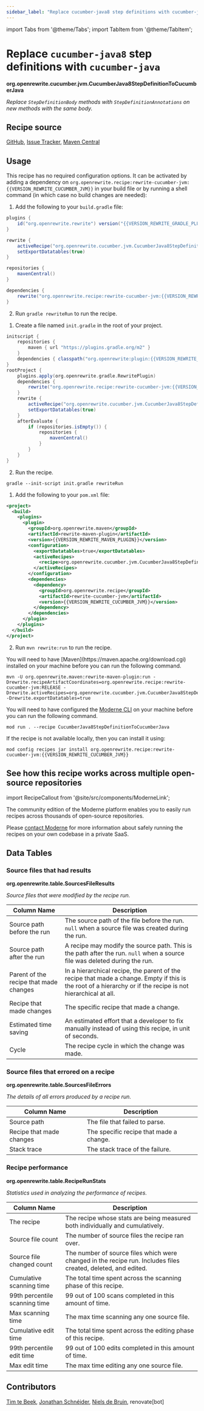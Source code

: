 ```yaml
---
sidebar_label: "Replace cucumber-java8 step definitions with cucumber-java"
---
```


import Tabs from '@theme/Tabs';
import TabItem from '@theme/TabItem';

# Replace `cucumber-java8` step definitions with `cucumber-java`

**org.openrewrite.cucumber.jvm.CucumberJava8StepDefinitionToCucumberJava**

_Replace `StepDefinitionBody` methods with `StepDefinitionAnnotations` on new methods with the same body._

## Recipe source

[GitHub](https://github.com/openrewrite/rewrite-cucumber-jvm/blob/main/src/main/java/org/openrewrite/cucumber/jvm/CucumberJava8StepDefinitionToCucumberJava.java), [Issue Tracker](https://github.com/openrewrite/rewrite-cucumber-jvm/issues), [Maven Central](https://central.sonatype.com/artifact/org.openrewrite.recipe/rewrite-cucumber-jvm/)


## Usage

This recipe has no required configuration options. It can be activated by adding a dependency on `org.openrewrite.recipe:rewrite-cucumber-jvm:{{VERSION_REWRITE_CUCUMBER_JVM}}` in your build file or by running a shell command (in which case no build changes are needed): 
<Tabs groupId="projectType">
<TabItem value="gradle" label="Gradle">

1. Add the following to your `build.gradle` file:

```groovy title="build.gradle"
plugins {
    id("org.openrewrite.rewrite") version("{{VERSION_REWRITE_GRADLE_PLUGIN}}")
}

rewrite {
    activeRecipe("org.openrewrite.cucumber.jvm.CucumberJava8StepDefinitionToCucumberJava")
    setExportDatatables(true)
}

repositories {
    mavenCentral()
}

dependencies {
    rewrite("org.openrewrite.recipe:rewrite-cucumber-jvm:{{VERSION_REWRITE_CUCUMBER_JVM}}")
}
```

2. Run `gradle rewriteRun` to run the recipe.
</TabItem>

<TabItem value="gradle-init-script" label="Gradle init script">

1. Create a file named `init.gradle` in the root of your project.

```groovy title="init.gradle"
initscript {
    repositories {
        maven { url "https://plugins.gradle.org/m2" }
    }
    dependencies { classpath("org.openrewrite:plugin:{{VERSION_REWRITE_GRADLE_PLUGIN}}") }
}
rootProject {
    plugins.apply(org.openrewrite.gradle.RewritePlugin)
    dependencies {
        rewrite("org.openrewrite.recipe:rewrite-cucumber-jvm:{{VERSION_REWRITE_CUCUMBER_JVM}}")
    }
    rewrite {
        activeRecipe("org.openrewrite.cucumber.jvm.CucumberJava8StepDefinitionToCucumberJava")
        setExportDatatables(true)
    }
    afterEvaluate {
        if (repositories.isEmpty()) {
            repositories {
                mavenCentral()
            }
        }
    }
}
```

2. Run the recipe.

```shell title="shell"
gradle --init-script init.gradle rewriteRun
```

</TabItem>
<TabItem value="maven" label="Maven POM">

1. Add the following to your `pom.xml` file:

```xml title="pom.xml"
<project>
  <build>
    <plugins>
      <plugin>
        <groupId>org.openrewrite.maven</groupId>
        <artifactId>rewrite-maven-plugin</artifactId>
        <version>{{VERSION_REWRITE_MAVEN_PLUGIN}}</version>
        <configuration>
          <exportDatatables>true</exportDatatables>
          <activeRecipes>
            <recipe>org.openrewrite.cucumber.jvm.CucumberJava8StepDefinitionToCucumberJava</recipe>
          </activeRecipes>
        </configuration>
        <dependencies>
          <dependency>
            <groupId>org.openrewrite.recipe</groupId>
            <artifactId>rewrite-cucumber-jvm</artifactId>
            <version>{{VERSION_REWRITE_CUCUMBER_JVM}}</version>
          </dependency>
        </dependencies>
      </plugin>
    </plugins>
  </build>
</project>
```

2. Run `mvn rewrite:run` to run the recipe.
</TabItem>

<TabItem value="maven-command-line" label="Maven Command Line">
You will need to have [Maven](https://maven.apache.org/download.cgi) installed on your machine before you can run the following command.

```shell title="shell"
mvn -U org.openrewrite.maven:rewrite-maven-plugin:run -Drewrite.recipeArtifactCoordinates=org.openrewrite.recipe:rewrite-cucumber-jvm:RELEASE -Drewrite.activeRecipes=org.openrewrite.cucumber.jvm.CucumberJava8StepDefinitionToCucumberJava -Drewrite.exportDatatables=true
```
</TabItem>
<TabItem value="moderne-cli" label="Moderne CLI">

You will need to have configured the [Moderne CLI](https://docs.moderne.io/user-documentation/moderne-cli/getting-started/cli-intro) on your machine before you can run the following command.

```shell title="shell"
mod run . --recipe CucumberJava8StepDefinitionToCucumberJava
```

If the recipe is not available locally, then you can install it using:
```shell
mod config recipes jar install org.openrewrite.recipe:rewrite-cucumber-jvm:{{VERSION_REWRITE_CUCUMBER_JVM}}
```
</TabItem>
</Tabs>

## See how this recipe works across multiple open-source repositories

import RecipeCallout from '@site/src/components/ModerneLink';

<RecipeCallout link="https://app.moderne.io/recipes/org.openrewrite.cucumber.jvm.CucumberJava8StepDefinitionToCucumberJava" />

The community edition of the Moderne platform enables you to easily run recipes across thousands of open-source repositories.

Please [contact Moderne](https://moderne.io/product) for more information about safely running the recipes on your own codebase in a private SaaS.
## Data Tables

### Source files that had results
**org.openrewrite.table.SourcesFileResults**

_Source files that were modified by the recipe run._

| Column Name | Description |
| ----------- | ----------- |
| Source path before the run | The source path of the file before the run. `null` when a source file was created during the run. |
| Source path after the run | A recipe may modify the source path. This is the path after the run. `null` when a source file was deleted during the run. |
| Parent of the recipe that made changes | In a hierarchical recipe, the parent of the recipe that made a change. Empty if this is the root of a hierarchy or if the recipe is not hierarchical at all. |
| Recipe that made changes | The specific recipe that made a change. |
| Estimated time saving | An estimated effort that a developer to fix manually instead of using this recipe, in unit of seconds. |
| Cycle | The recipe cycle in which the change was made. |

### Source files that errored on a recipe
**org.openrewrite.table.SourcesFileErrors**

_The details of all errors produced by a recipe run._

| Column Name | Description |
| ----------- | ----------- |
| Source path | The file that failed to parse. |
| Recipe that made changes | The specific recipe that made a change. |
| Stack trace | The stack trace of the failure. |

### Recipe performance
**org.openrewrite.table.RecipeRunStats**

_Statistics used in analyzing the performance of recipes._

| Column Name | Description |
| ----------- | ----------- |
| The recipe | The recipe whose stats are being measured both individually and cumulatively. |
| Source file count | The number of source files the recipe ran over. |
| Source file changed count | The number of source files which were changed in the recipe run. Includes files created, deleted, and edited. |
| Cumulative scanning time | The total time spent across the scanning phase of this recipe. |
| 99th percentile scanning time | 99 out of 100 scans completed in this amount of time. |
| Max scanning time | The max time scanning any one source file. |
| Cumulative edit time | The total time spent across the editing phase of this recipe. |
| 99th percentile edit time | 99 out of 100 edits completed in this amount of time. |
| Max edit time | The max time editing any one source file. |


## Contributors
[Tim te Beek](mailto:tim@moderne.io), [Jonathan Schnéider](mailto:jkschneider@gmail.com), [Niels de Bruin](mailto:nielsdebruin@gmail.com), renovate[bot]
